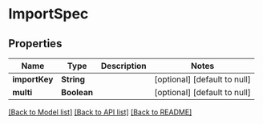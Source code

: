 # ImportSpec
## Properties

| Name | Type | Description | Notes |
|------------ | ------------- | ------------- | -------------|
| **importKey** | **String** |  | [optional] [default to null] |
| **multi** | **Boolean** |  | [optional] [default to null] |

[[Back to Model list]](../README.md#documentation-for-models) [[Back to API list]](../README.md#documentation-for-api-endpoints) [[Back to README]](../README.md)


